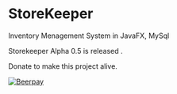 # StoreKeeper
Inventory Menagement System in JavaFX, MySql

Storekeeper Alpha 0.5 is released .

Donate to make this project alive.

[![Beerpay](https://beerpay.io/kmrifat/StoreKeeper/badge.svg)](https://beerpay.io/kmrifat/StoreKeeper)
